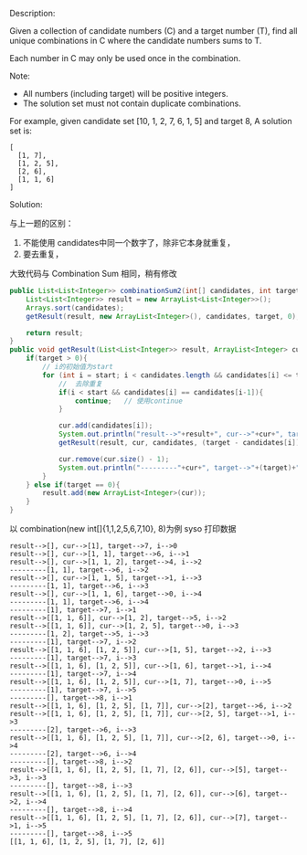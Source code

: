 Description:

Given a collection of candidate numbers (C) and a target number (T), find all unique combinations in C where the candidate numbers sums to T.

Each number in C may only be used once in the combination.

Note:
 - All numbers (including target) will be positive integers.
 - The solution set must not contain duplicate combinations.

For example, given candidate set [10, 1, 2, 7, 6, 1, 5] and target 8, 
A solution set is: 

```
[
  [1, 7],
  [1, 2, 5],
  [2, 6],
  [1, 1, 6]
]
```

Solution:

与上一题的区别：
1. 不能使用 candidates中同一个数字了，除非它本身就重复，
2. 要去重复，

大致代码与 Combination Sum 相同，稍有修改

```java
public List<List<Integer>> combinationSum2(int[] candidates, int target){
	List<List<Integer>> result = new ArrayList<List<Integer>>();
	Arrays.sort(candidates);
	getResult(result, new ArrayList<Integer>(), candidates, target, 0);

	return result;
}
public void getResult(List<List<Integer>> result, ArrayList<Integer> cur, int[] candidates, int target, int start){
	if(target > 0){
		// i的初始值为start
		for (int i = start; i < candidates.length && candidates[i] <= target; i++){  
			//  去除重复
			if(i < start && candidates[i] == candidates[i-1]){
				continue;   // 使用continue
			}

			cur.add(candidates[i]);
			System.out.println("result-->"+result+", cur-->"+cur+", target-->"+(target-candidates[i])+", start-->"+start);
			getResult(result, cur, candidates, (target - candidates[i]), i + 1); // 改为i+1

			cur.remove(cur.size() - 1);
			System.out.println("---------"+cur+", target-->"+(target)+", i-->"+i);
		}
	} else if(target == 0){
		result.add(new ArrayList<Integer>(cur));
	}
}
```
以 combination(new int[]{1,1,2,5,6,7,10}, 8)为例
syso 打印数据
```
result-->[], cur-->[1], target-->7, i-->0
result-->[], cur-->[1, 1], target-->6, i-->1
result-->[], cur-->[1, 1, 2], target-->4, i-->2
---------[1, 1], target-->6, i-->2
result-->[], cur-->[1, 1, 5], target-->1, i-->3
---------[1, 1], target-->6, i-->3
result-->[], cur-->[1, 1, 6], target-->0, i-->4
---------[1, 1], target-->6, i-->4
---------[1], target-->7, i-->1
result-->[[1, 1, 6]], cur-->[1, 2], target-->5, i-->2
result-->[[1, 1, 6]], cur-->[1, 2, 5], target-->0, i-->3
---------[1, 2], target-->5, i-->3
---------[1], target-->7, i-->2
result-->[[1, 1, 6], [1, 2, 5]], cur-->[1, 5], target-->2, i-->3
---------[1], target-->7, i-->3
result-->[[1, 1, 6], [1, 2, 5]], cur-->[1, 6], target-->1, i-->4
---------[1], target-->7, i-->4
result-->[[1, 1, 6], [1, 2, 5]], cur-->[1, 7], target-->0, i-->5
---------[1], target-->7, i-->5
---------[], target-->8, i-->1
result-->[[1, 1, 6], [1, 2, 5], [1, 7]], cur-->[2], target-->6, i-->2
result-->[[1, 1, 6], [1, 2, 5], [1, 7]], cur-->[2, 5], target-->1, i-->3
---------[2], target-->6, i-->3
result-->[[1, 1, 6], [1, 2, 5], [1, 7]], cur-->[2, 6], target-->0, i-->4
---------[2], target-->6, i-->4
---------[], target-->8, i-->2
result-->[[1, 1, 6], [1, 2, 5], [1, 7], [2, 6]], cur-->[5], target-->3, i-->3
---------[], target-->8, i-->3
result-->[[1, 1, 6], [1, 2, 5], [1, 7], [2, 6]], cur-->[6], target-->2, i-->4
---------[], target-->8, i-->4
result-->[[1, 1, 6], [1, 2, 5], [1, 7], [2, 6]], cur-->[7], target-->1, i-->5
---------[], target-->8, i-->5
[[1, 1, 6], [1, 2, 5], [1, 7], [2, 6]]
```